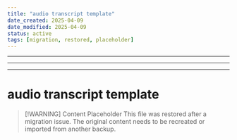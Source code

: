 ```yaml
---
title: "audio transcript template"
date_created: 2025-04-09
date_modified: 2025-04-09
status: active
tags: [migration, restored, placeholder]
---
```


---

---

---

# audio transcript template

> [\!WARNING] Content Placeholder
> This file was restored after a migration issue. The original content needs to be recreated or imported from another backup.

